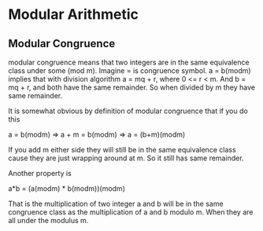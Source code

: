 # Modular Arithmetic


## Modular Congruence

modular congruence means that two integers are in the same equivalence class under some (mod m).  Imagine = is congruence symbol.  a = b(modm) implies that with division algorithm a = mq + r, where 0 <= r < m.  And b = mq + r, and both have the same remainder.  So when divided by m they have same remainder.  

It is somewhat obvious by definition of modular congruence that if you do this

a = b(modm) => a + m = b(modm) => a = (b+m)(modm)

If you add m either side they will still be in the same equivalence class cause they are just wrapping around at m.  So it still has same remainder.

Another property is 

 a*b = (a(modm) * b(modm))(modm) 

That is the multiplication of two integer a and b will be in the same congruence class as the multiplication of a and b modulo m.  When they are all under the modulus m. 